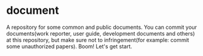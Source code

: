 # document
A repository for some common and public documents. You can commit your documents(work reporter, user guide, development documents and others) at this repository, but make sure not to infringement(for example: commit some unauthorized papers).
Boom! Let's get start.
